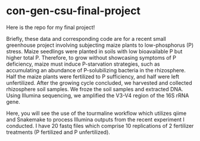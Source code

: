 # con-gen-csu-final-project

Here is the repo for my final project! 

Briefly, these data and corresponding code are for a recent small greenhouse project involving subjecting maize plants to low-phosphorus (P) stress. Maize seedlings were planted in soils with low bioavailable P but higher total P. Therefore, to grow without showcasing symptoms of P deficiency, maize must induce P-starvation strategies, such as accumulating an abundance of P-solubilizing bacteria in the rhizosphere. Half the maize plants were fertilized to P sufficiency, and half were left unfertilized. After the growing cycle concluded, we harvested and collected rhizosphere soil samples. We froze the soil samples and extracted DNA. Using Illumina sequencing, we amplified the V3-V4 region of the 16S rRNA gene. 

Here, you will see the use of the tourmaline workflow which utilizes qiime and Snakemake to process Illumina outputs from the recent experiment I conducted. I have 20 fastq files which comprise 10 replications of 2 fertilizer treatments (P fertilized and P unfertilized). 

